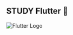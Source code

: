 

## STUDY Flutter 🥵

![Flutter Logo](https://upload.wikimedia.org/wikipedia/commons/1/17/Google-flutter-logo.png)  
<!-- Flutter 로고는 공식 링크를 사용했지만, 로컬에 저장된 이미지를 사용할 수도 있어요. -->


